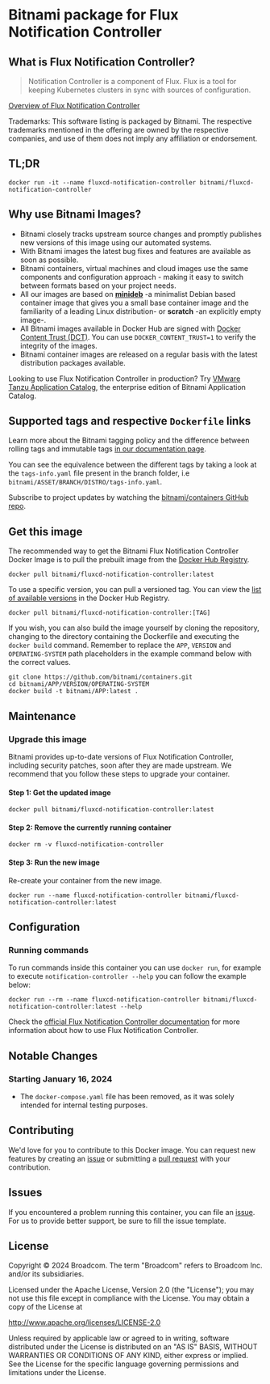 # Bitnami package for Flux Notification Controller

## What is Flux Notification Controller?

> Notification Controller is a component of Flux. Flux is a tool for keeping Kubernetes clusters in sync with sources of configuration.

[Overview of Flux Notification Controller](https://github.com/fluxcd/notification-controller)

Trademarks: This software listing is packaged by Bitnami. The respective trademarks mentioned in the offering are owned by the respective companies, and use of them does not imply any affiliation or endorsement.

## TL;DR

```console
docker run -it --name fluxcd-notification-controller bitnami/fluxcd-notification-controller
```

## Why use Bitnami Images?

* Bitnami closely tracks upstream source changes and promptly publishes new versions of this image using our automated systems.
* With Bitnami images the latest bug fixes and features are available as soon as possible.
* Bitnami containers, virtual machines and cloud images use the same components and configuration approach - making it easy to switch between formats based on your project needs.
* All our images are based on [**minideb**](https://github.com/bitnami/minideb) -a minimalist Debian based container image that gives you a small base container image and the familiarity of a leading Linux distribution- or **scratch** -an explicitly empty image-.
* All Bitnami images available in Docker Hub are signed with [Docker Content Trust (DCT)](https://docs.docker.com/engine/security/trust/content_trust/). You can use `DOCKER_CONTENT_TRUST=1` to verify the integrity of the images.
* Bitnami container images are released on a regular basis with the latest distribution packages available.

Looking to use Flux Notification Controller in production? Try [VMware Tanzu Application Catalog](https://bitnami.com/enterprise), the enterprise edition of Bitnami Application Catalog.

## Supported tags and respective `Dockerfile` links

Learn more about the Bitnami tagging policy and the difference between rolling tags and immutable tags [in our documentation page](https://docs.bitnami.com/tutorials/understand-rolling-tags-containers/).

You can see the equivalence between the different tags by taking a look at the `tags-info.yaml` file present in the branch folder, i.e `bitnami/ASSET/BRANCH/DISTRO/tags-info.yaml`.

Subscribe to project updates by watching the [bitnami/containers GitHub repo](https://github.com/bitnami/containers).

## Get this image

The recommended way to get the Bitnami Flux Notification Controller Docker Image is to pull the prebuilt image from the [Docker Hub Registry](https://hub.docker.com/r/bitnami/fluxcd-notification-controller).

```console
docker pull bitnami/fluxcd-notification-controller:latest
```

To use a specific version, you can pull a versioned tag. You can view the [list of available versions](https://hub.docker.com/r/bitnami/fluxcd-notification-controller/tags/) in the Docker Hub Registry.

```console
docker pull bitnami/fluxcd-notification-controller:[TAG]
```

If you wish, you can also build the image yourself by cloning the repository, changing to the directory containing the Dockerfile and executing the `docker build` command. Remember to replace the `APP`, `VERSION` and `OPERATING-SYSTEM` path placeholders in the example command below with the correct values.

```console
git clone https://github.com/bitnami/containers.git
cd bitnami/APP/VERSION/OPERATING-SYSTEM
docker build -t bitnami/APP:latest .
```

## Maintenance

### Upgrade this image

Bitnami provides up-to-date versions of Flux Notification Controller, including security patches, soon after they are made upstream. We recommend that you follow these steps to upgrade your container.

#### Step 1: Get the updated image

```console
docker pull bitnami/fluxcd-notification-controller:latest
```

#### Step 2: Remove the currently running container

```console
docker rm -v fluxcd-notification-controller
```

#### Step 3: Run the new image

Re-create your container from the new image.

```console
docker run --name fluxcd-notification-controller bitnami/fluxcd-notification-controller:latest
```

## Configuration

### Running commands

To run commands inside this container you can use `docker run`, for example to execute `notification-controller --help` you can follow the example below:

```console
docker run --rm --name fluxcd-notification-controller bitnami/fluxcd-notification-controller:latest --help
```

Check the [official Flux Notification Controller documentation](https://github.com/fluxcd/notification-controller) for more information about how to use Flux Notification Controller.

## Notable Changes

### Starting January 16, 2024

* The `docker-compose.yaml` file has been removed, as it was solely intended for internal testing purposes.

## Contributing

We'd love for you to contribute to this Docker image. You can request new features by creating an [issue](https://github.com/bitnami/containers/issues) or submitting a [pull request](https://github.com/bitnami/containers/pulls) with your contribution.

## Issues

If you encountered a problem running this container, you can file an [issue](https://github.com/bitnami/containers/issues/new/choose). For us to provide better support, be sure to fill the issue template.

## License

Copyright &copy; 2024 Broadcom. The term "Broadcom" refers to Broadcom Inc. and/or its subsidiaries.

Licensed under the Apache License, Version 2.0 (the "License");
you may not use this file except in compliance with the License.
You may obtain a copy of the License at

<http://www.apache.org/licenses/LICENSE-2.0>

Unless required by applicable law or agreed to in writing, software
distributed under the License is distributed on an "AS IS" BASIS,
WITHOUT WARRANTIES OR CONDITIONS OF ANY KIND, either express or implied.
See the License for the specific language governing permissions and
limitations under the License.

